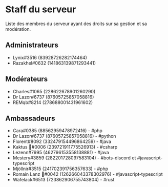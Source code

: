 # Staff du serveur

Liste des membres du serveur ayant des droits sur sa gestion et sa modération.

## Administrateurs

- Lynix#3516 (83928726282174464)
- Razakhel#0632 (141863139871293441)

## Modérateurs

- Charles#1065 (228622678901260290)
- Dr Lazor#6737 (87605725857058816)
- REMqb#8214 (278688001431961602)

## Ambassadeurs

- Cara#0385 (88562959478972416) - #php
- Dr Lazor#6737 (87605725857058816) - #python
- Florent#8092 (332479154496864259) - #java
- Kaktus 🌵#0006 (239721911775526913) - #csharp
- Lezenn#7995 (462796153558138881) - #java
- Mestery#3859 (282201728097583104) - #bots-discord et #javascript-typescript
- Mjöllnir#3515 (241702391756357633) - #php
- Romain Lanz 🦊#0042 (126266043378302976) - #javascript-typescript
- Wafelack#6513 (723862906755743804) - #rust
